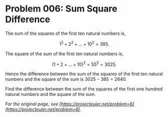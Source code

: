# Problem 006: Sum Square Difference

The sum of the squares of the first ten natural numbers is,

$$1^2 + 2^2 + ... + 10^2 = 385.$$

The square of the sum of the first ten natural numbers is,

$$(1 + 2 + ... + 10)^2 = 55^2 = 3025.$$

Hence the difference between the sum of the squares of the first ten natural numbers and the square of the sum is $3025 - 385 = 2640$.

Find the difference between the sum of the squares of the first one hundred natural numbers and the square of the sum.

*For the original page, see [https://projecteuler.net/problem=6](https://projecteuler.net/problem=6).*
